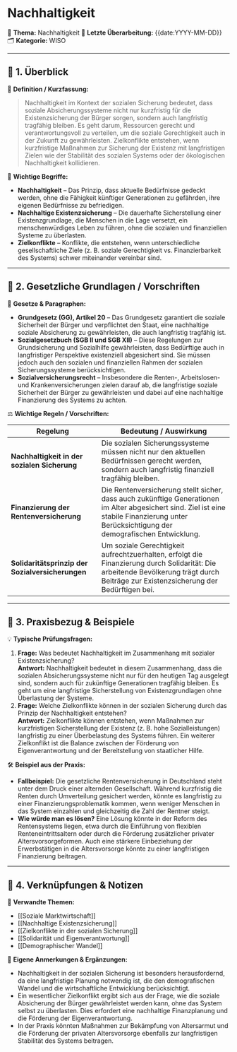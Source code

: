 # Nachhaltigkeit
📌 **Thema:** Nachhaltigkeit
📅 **Letzte Überarbeitung:** {{date:YYYY-MM-DD}}  
🗂 **Kategorie:** WISO  

---
## 🔹 1. Überblick

📖 **Definition / Kurzfassung:**

> Nachhaltigkeit im Kontext der sozialen Sicherung bedeutet, dass soziale Absicherungssysteme nicht nur kurzfristig für die Existenzsicherung der Bürger sorgen, sondern auch langfristig tragfähig bleiben. Es geht darum, Ressourcen gerecht und verantwortungsvoll zu verteilen, um die soziale Gerechtigkeit auch in der Zukunft zu gewährleisten. Zielkonflikte entstehen, wenn kurzfristige Maßnahmen zur Sicherung der Existenz mit langfristigen Zielen wie der Stabilität des sozialen Systems oder der ökologischen Nachhaltigkeit kollidieren.

🔑 **Wichtige Begriffe:**

- **Nachhaltigkeit** – Das Prinzip, dass aktuelle Bedürfnisse gedeckt werden, ohne die Fähigkeit künftiger Generationen zu gefährden, ihre eigenen Bedürfnisse zu befriedigen.
- **Nachhaltige Existenzsicherung** – Die dauerhafte Sicherstellung einer Existenzgrundlage, die Menschen in die Lage versetzt, ein menschenwürdiges Leben zu führen, ohne die sozialen und finanziellen Systeme zu überlasten.
- **Zielkonflikte** – Konflikte, die entstehen, wenn unterschiedliche gesellschaftliche Ziele (z. B. soziale Gerechtigkeit vs. Finanzierbarkeit des Systems) schwer miteinander vereinbar sind.

---

## 🔹 2. Gesetzliche Grundlagen / Vorschriften

📜 **Gesetze & Paragraphen:**

- **Grundgesetz (GG), Artikel 20** – Das Grundgesetz garantiert die soziale Sicherheit der Bürger und verpflichtet den Staat, eine nachhaltige soziale Absicherung zu gewährleisten, die auch langfristig tragfähig ist.
- **Sozialgesetzbuch (SGB II und SGB XII)** – Diese Regelungen zur Grundsicherung und Sozialhilfe gewährleisten, dass Bedürftige auch in langfristiger Perspektive existenziell abgesichert sind. Sie müssen jedoch auch den sozialen und finanziellen Rahmen der sozialen Sicherungssysteme berücksichtigen.
- **Sozialversicherungsrecht** – Insbesondere die Renten-, Arbeitslosen- und Krankenversicherungen zielen darauf ab, die langfristige soziale Sicherheit der Bürger zu gewährleisten und dabei auf eine nachhaltige Finanzierung des Systems zu achten.

⚖️ **Wichtige Regeln / Vorschriften:**

|Regelung|Bedeutung / Auswirkung|
|---|---|
|**Nachhaltigkeit in der sozialen Sicherung**|Die sozialen Sicherungssysteme müssen nicht nur den aktuellen Bedürfnissen gerecht werden, sondern auch langfristig finanziell tragfähig bleiben.|
|**Finanzierung der Rentenversicherung**|Die Rentenversicherung stellt sicher, dass auch zukünftige Generationen im Alter abgesichert sind. Ziel ist eine stabile Finanzierung unter Berücksichtigung der demografischen Entwicklung.|
|**Solidaritätsprinzip der Sozialversicherungen**|Um soziale Gerechtigkeit aufrechtzuerhalten, erfolgt die Finanzierung durch Solidarität: Die arbeitende Bevölkerung trägt durch Beiträge zur Existenzsicherung der Bedürftigen bei.|

---

## 🔹 3. Praxisbezug & Beispiele

💡 **Typische Prüfungsfragen:**

1. **Frage:** Was bedeutet Nachhaltigkeit im Zusammenhang mit sozialer Existenzsicherung?  
    **Antwort:** Nachhaltigkeit bedeutet in diesem Zusammenhang, dass die sozialen Absicherungssysteme nicht nur für den heutigen Tag ausgelegt sind, sondern auch für zukünftige Generationen tragfähig bleiben. Es geht um eine langfristige Sicherstellung von Existenzgrundlagen ohne Überlastung der Systeme.
2. **Frage:** Welche Zielkonflikte können in der sozialen Sicherung durch das Prinzip der Nachhaltigkeit entstehen?  
    **Antwort:** Zielkonflikte können entstehen, wenn Maßnahmen zur kurzfristigen Sicherstellung der Existenz (z. B. hohe Sozialleistungen) langfristig zu einer Überbelastung des Systems führen. Ein weiterer Zielkonflikt ist die Balance zwischen der Förderung von Eigenverantwortung und der Bereitstellung von staatlicher Hilfe.

🛠 **Beispiel aus der Praxis:**

- **Fallbeispiel:** Die gesetzliche Rentenversicherung in Deutschland steht unter dem Druck einer alternden Gesellschaft. Während kurzfristig die Renten durch Umverteilung gesichert werden, könnte es langfristig zu einer Finanzierungsproblematik kommen, wenn weniger Menschen in das System einzahlen und gleichzeitig die Zahl der Rentner steigt.
- **Wie würde man es lösen?** Eine Lösung könnte in der Reform des Rentensystems liegen, etwa durch die Einführung von flexiblen Renteneintrittsaltern oder durch die Förderung zusätzlicher privater Altersvorsorgeformen. Auch eine stärkere Einbeziehung der Erwerbstätigen in die Altersvorsorge könnte zu einer langfristigen Finanzierung beitragen.

---

## 🔹 4. Verknüpfungen & Notizen

🔗 **Verwandte Themen:**

- [[Soziale Marktwirtschaft]]
- [[Nachhaltige Existenzsicherung]]
- [[Zielkonflikte in der sozialen Sicherung]]
- [[Solidarität und Eigenverantwortung]]
- [[Demographischer Wandel]]

📝 **Eigene Anmerkungen & Ergänzungen:**

- Nachhaltigkeit in der sozialen Sicherung ist besonders herausfordernd, da eine langfristige Planung notwendig ist, die den demografischen Wandel und die wirtschaftliche Entwicklung berücksichtigt.
- Ein wesentlicher Zielkonflikt ergibt sich aus der Frage, wie die soziale Absicherung der Bürger gewährleistet werden kann, ohne das System selbst zu überlasten. Dies erfordert eine nachhaltige Finanzplanung und die Förderung der Eigenverantwortung.
- In der Praxis könnten Maßnahmen zur Bekämpfung von Altersarmut und die Förderung der privaten Altersvorsorge ebenfalls zur langfristigen Stabilität des Systems beitragen.
